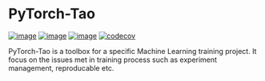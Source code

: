 # PyTorch-Tao

[![image](https://github.com/louis-she/pytorch-tao/actions/workflows/test.yaml/badge.svg?branch=master)](https://github.com/pytorch/ignite/actions)
[![image](https://github.com/louis-she/pytorch-tao/actions/workflows/publish.yaml/badge.svg)](https://github.com/pytorch/ignite/actions)
[![image](https://img.shields.io/badge/dynamic/json.svg?label=PyPI&url=https%3A%2F%2Fpypi.org%2Fpypi%2Fpytorch-tao%2Fjson&query=%24.info.version&colorB=brightgreen&prefix=v)](https://pypi.org/project/pytorch-tao/)
[![codecov](https://codecov.io/github/louis-she/pytorch-tao/branch/master/graph/badge.svg?token=MBRMLX7REF)](https://codecov.io/github/louis-she/pytorch-tao)

PyTorch-Tao is a toolbox for a specific Machine Learning training project. It focus on the issues met in training process such as experiment management, reproducable etc.
